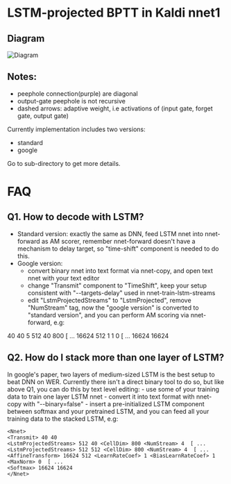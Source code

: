 # LSTM-projected BPTT in Kaldi nnet1
## Diagram
![Diagram](https://raw.githubusercontent.com/dophist/kaldi-lstm/master/misc/LSTM_DIAG_EQUATION.jpg)

## Notes:  
* peephole connection(purple) are diagonal
* output-gate peephole is not recursive
* dashed arrows: adaptive weight, i.e activations of (input gate, forget gate, output gate)

Currently implementation includes two versions:
* standard
* google

Go to sub-directory to get more details.

# FAQ
## Q1. How to decode with LSTM?
* Standard version: exactly the same as DNN, feed LSTM nnet into nnet-forward as AM scorer, remember nnet-forward doesn't have a mechanism to delay target, so "time-shift" component is needed to do this.
* Google version: 
	- convert binary nnet into text format via nnet-copy, and open text nnet with your text editor
	- change "Transmit" component to "TimeShift", keep your <Shift> setup consistent with "--targets-delay" used in nnet-train-lstm-streams
	- edit "LstmProjectedStreams" to "LstmProjected", remove "NumStream" tag, now the "google version" is converted to "standard version", and you can perform AM scoring via nnet-forward, e.g:
<Nnet>
<TimeShift> 40 40 <Shift> 5
<LstmProjected> 512 40 <CellDim> 800 [ ...
<AffineTransform> 16624 512 <LearnRateCoef> 1 <BiasLearnRateCoef> 1 <MaxNorm> 0  [ ...
<Softmax> 16624 16624
</Nnet>

## Q2. How do I stack more than one layer of LSTM?
In google's paper, two layers of medium-sized LSTM is the best setup to beat DNN on WER. Currently there isn't a direct binary tool to do so, but like above Q1, you can do this by text level editing:
	- use some of your training data to train one layer LSTM nnet
	- convert it into text format with nnet-copy with "--binary=false"
	- insert a pre-initialized LSTM component between softmax and your pretrained LSTM, and you can feed all your training data to the stacked LSTM, e.g:
```
<Nnet>
<Transmit> 40 40
<LstmProjectedStreams> 512 40 <CellDim> 800 <NumStream> 4  [ ...
<LstmProjectedStreams> 512 512 <CellDim> 800 <NumStream> 4  [ ...
<AffineTransform> 16624 512 <LearnRateCoef> 1 <BiasLearnRateCoef> 1 <MaxNorm> 0  [ ...
<Softmax> 16624 16624
</Nnet>
```
